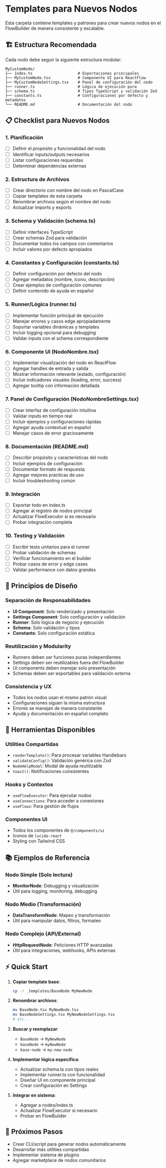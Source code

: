 # Templates para Nuevos Nodos

Esta carpeta contiene templates y patrones para crear nuevos nodos en el FlowBuilder de manera consistente y escalable.

## 🏗️ Estructura Recomendada

Cada nodo debe seguir la siguiente estructura modular:

```
MyCustomNode/
├── index.ts                    # Exportaciones principales
├── MyCustomNode.tsx            # Componente UI para ReactFlow
├── MyCustomNodeSettings.tsx    # Panel de configuración del nodo
├── runner.ts                   # Lógica de ejecución pura
├── schema.ts                   # Tipos TypeScript y validación Zod
├── constants.ts                # Configuraciones por defecto y metadatos
└── README.md                   # Documentación del nodo
```

## 📋 Checklist para Nuevos Nodos

### 1. Planificación
- [ ] Definir el propósito y funcionalidad del nodo
- [ ] Identificar inputs/outputs necesarios
- [ ] Listar configuraciones requeridas
- [ ] Determinar dependencias externas

### 2. Estructura de Archivos
- [ ] Crear directorio con nombre del nodo en PascalCase
- [ ] Copiar templates de esta carpeta
- [ ] Renombrar archivos según el nombre del nodo
- [ ] Actualizar imports y exports

### 3. Schema y Validación (schema.ts)
- [ ] Definir interfaces TypeScript
- [ ] Crear schemas Zod para validación
- [ ] Documentar todos los campos con comentarios
- [ ] Incluir valores por defecto apropiados

### 4. Constantes y Configuración (constants.ts)
- [ ] Definir configuración por defecto del nodo
- [ ] Agregar metadatos (nombre, icono, descripción)
- [ ] Crear ejemplos de configuración comunes
- [ ] Definir contenido de ayuda en español

### 5. Runner/Lógica (runner.ts)
- [ ] Implementar función principal de ejecución
- [ ] Manejar errores y casos edge apropiadamente
- [ ] Soportar variables dinámicas y templates
- [ ] Incluir logging opcional para debugging
- [ ] Validar inputs con el schema correspondiente

### 6. Componente UI (NodoNombre.tsx)
- [ ] Implementar visualización del nodo en ReactFlow
- [ ] Agregar handles de entrada y salida
- [ ] Mostrar información relevante (estado, configuración)
- [ ] Incluir indicadores visuales (loading, error, success)
- [ ] Agregar tooltip con información detallada

### 7. Panel de Configuración (NodoNombreSettings.tsx)
- [ ] Crear interfaz de configuración intuitiva
- [ ] Validar inputs en tiempo real
- [ ] Incluir ejemplos y configuraciones rápidas
- [ ] Agregar ayuda contextual en español
- [ ] Manejar casos de error graciosamente

### 8. Documentación (README.md)
- [ ] Describir propósito y características del nodo
- [ ] Incluir ejemplos de configuración
- [ ] Documentar formato de respuesta
- [ ] Agregar mejores prácticas de uso
- [ ] Incluir troubleshooting común

### 9. Integración
- [ ] Exportar todo en index.ts
- [ ] Agregar al registro de nodos principal
- [ ] Actualizar FlowExecutor si es necesario
- [ ] Probar integración completa

### 10. Testing y Validación
- [ ] Escribir tests unitarios para el runner
- [ ] Probar validación de schemas
- [ ] Verificar funcionamiento en el builder
- [ ] Probar casos de error y edge cases
- [ ] Validar performance con datos grandes

## 🎯 Principios de Diseño

### Separación de Responsabilidades
- **UI Component**: Solo renderizado y presentación
- **Settings Component**: Solo configuración y validación
- **Runner**: Solo lógica de negocio y ejecución
- **Schema**: Solo validación y tipos
- **Constants**: Solo configuración estática

### Reutilización y Modularity
- Runners deben ser funciones puras independientes
- Settings deben ser reutilizables fuera del FlowBuilder
- UI components deben manejar solo presentación
- Schemas deben ser exportables para validación externa

### Consistencia y UX
- Todos los nodos usan el mismo patrón visual
- Configuraciones siguen la misma estructura
- Errores se manejan de manera consistente
- Ayuda y documentación en español completo

## 🔧 Herramientas Disponibles

### Utilities Compartidas
- `renderTemplate()`: Para procesar variables Handlebars
- `validateConfig()`: Validación genérica con Zod
- `NodeHelpModal`: Modal de ayuda reutilizable
- `toast()`: Notificaciones consistentes

### Hooks y Contextos
- `useFlowExecutor`: Para ejecutar nodos
- `useConnections`: Para acceder a conexiones
- `useFlows`: Para gestión de flujos

### Componentes UI
- Todos los componentes de `@/components/ui`
- Iconos de `lucide-react`
- Styling con Tailwind CSS

## 📚 Ejemplos de Referencia

### Nodo Simple (Solo lectura)
- **MonitorNode**: Debugging y visualización
- Útil para logging, monitoring, debugging

### Nodo Medio (Transformación)
- **DataTransformNode**: Mapeo y transformación
- Útil para manipular datos, filtros, formateo

### Nodo Complejo (API/External)
- **HttpRequestNode**: Peticiones HTTP avanzadas
- Útil para integraciones, webhooks, APIs externas

## ⚡ Quick Start

1. **Copiar template base**:
   ```bash
   cp -r _templates/BaseNode MyNewNode
   ```

2. **Renombrar archivos**:
   ```bash
   mv BaseNode.tsx MyNewNode.tsx
   mv BaseNodeSettings.tsx MyNewNodeSettings.tsx
   # etc...
   ```

3. **Buscar y reemplazar**:
   - `BaseNode` → `MyNewNode`
   - `baseNode` → `myNewNode`
   - `base-node` → `my-new-node`

4. **Implementar lógica específica**:
   - Actualizar schema.ts con tipos reales
   - Implementar runner.ts con funcionalidad
   - Diseñar UI en componente principal
   - Crear configuración en Settings

5. **Integrar en sistema**:
   - Agregar a nodes/index.ts
   - Actualizar FlowExecutor si necesario
   - Probar en FlowBuilder

## 🚀 Próximos Pasos

- Crear CLI/script para generar nodos automáticamente
- Desarrollar más utilities compartidas
- Implementar sistema de plugins
- Agregar marketplace de nodos comunitarios
